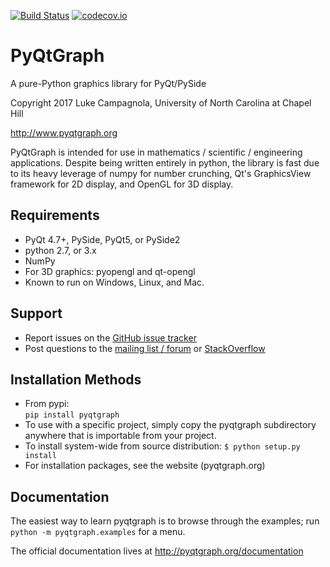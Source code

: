 [![Build Status](https://travis-ci.org/pyqtgraph/pyqtgraph.svg?branch=develop)](https://travis-ci.org/pyqtgraph/pyqtgraph)
[![codecov.io](http://codecov.io/github/pyqtgraph/pyqtgraph/coverage.svg?branch=develop)](http://codecov.io/github/pyqtgraph/pyqtgraph?branch=develop)

PyQtGraph
=========

A pure-Python graphics library for PyQt/PySide

Copyright 2017 Luke Campagnola, University of North Carolina at Chapel Hill

<http://www.pyqtgraph.org>

PyQtGraph is intended for use in mathematics / scientific / engineering applications.
Despite being written entirely in python, the library is fast due to its
heavy leverage of numpy for number crunching, Qt's GraphicsView framework for
2D display, and OpenGL for 3D display.


Requirements
------------

  * PyQt 4.7+, PySide, PyQt5, or PySide2
  * python 2.7, or 3.x
  * NumPy
  * For 3D graphics: pyopengl and qt-opengl
  * Known to run on Windows, Linux, and Mac.

Support
-------
  
  * Report issues on the [GitHub issue tracker](https://github.com/pyqtgraph/pyqtgraph/issues)
  * Post questions to the [mailing list / forum](https://groups.google.com/forum/?fromgroups#!forum/pyqtgraph) or [StackOverflow](https://stackoverflow.com/questions/tagged/pyqtgraph)

Installation Methods
--------------------

  * From pypi:  
        `pip install pyqtgraph`
  * To use with a specific project, simply copy the pyqtgraph subdirectory
    anywhere that is importable from your project. 
  * To install system-wide from source distribution:
        `$ python setup.py install`
  * For installation packages, see the website (pyqtgraph.org)

Documentation
-------------

The easiest way to learn pyqtgraph is to browse through the examples; run `python -m pyqtgraph.examples` for a menu.

The official documentation lives at http://pyqtgraph.org/documentation

